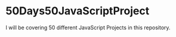 # 50Days50JavaScriptProject
I will be covering 50 different JavaScript Projects in this repository.
